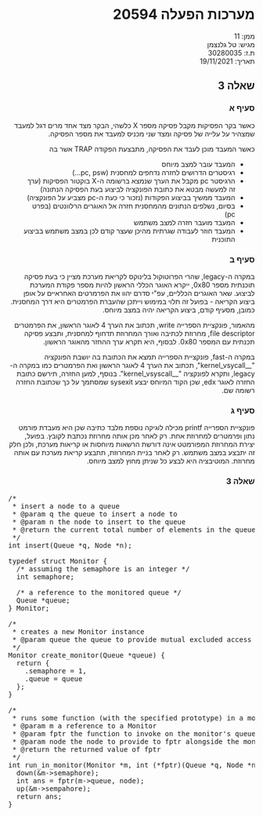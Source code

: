 <style>
* {
  direction: rtl;
}
</style>

# מערכות הפעלה 20594

ממן: 11  
מגיש: טל גלנצמן  
ת.ז: 30280035  
תאריך: 19/11/2021  

## שאלה 3

### סעיף א

כאשר בקר הפסיקות מקבל פסיקה מספר X כלשהי, הבקר מצד אחד מרים דגל למעבד שמצהיר על עלייה של פסיקה ומצד שני מכניס למעבד את מספר הפסיקה.

כאשר המעבד מוכן לעבד את הפסיקה, מתבצעת הפקודה TRAP אשר בה

- המעבד עובר למצב מיוחס
- רגיסטרים הדרושים לחזרה נדחפים למחסנית (pc, psw...)
- הרגיסטר pc מקבל את הערך שנמצא ברשומה ה-X בוקטור הפסיקות (ערך זה למעשה מבטא את כתובת הפונקציה לביצוע בעת הפסיקה הנתונה)
- המעבד ממשיך בביצוע הפקודות (נזכור כי כעת ה-pc מצביע על הפונקציה)
- בסיום, נשלפים הנתונים מהמחסנית חזרה אל האוגרים הרלוונטים (בפרט pc)
- המעבד מועבר חזרה למצב משתמש
- המעבד חוזר לעבודה שגרתית מהיכן שעצר קודם לכן במצב משתמש בביצוע התוכנית

### סעיף ב

במקרה ה-legacy, שהרי הפרוטוקול בלינוקס לקריאת מערכת מציין כי בעת פסיקה תוכנתית מספר 0x80, ייקרא האוגר הכללי הראשון להיות מספר פקודת המערכת לביצוע.
שאר האוגרים הכלליים, עפ"י סדרם יהוו את הפרמרטים האחראיים על אופן ביצוע הקריאה - בפועל זה תלוי במימוש וייתכן שהעברת הפרמטרים היא דרך המחסנית.
כמובן, מסעיף קודם, ביצוע הקריאה יהיה במצב מיוחס.

מהאמור, פונקציית הספרייה write, תכתוב את הערך 4 לאוגר הראשון, את הפרמטרים file descriptor, מחרוזת לכתיבה ואורך המחרוזת תדחוף למחסנית, ותבצע פסיקה תכנתית עם המספר 0x80.
לבסוף, היא תקרא ערך ההחזר מהאוגר הראשון.

במקרה ה-fast, פונקציית הספרייה תמצא את הכתובת בה יושבת הפונקציה "__kernel_vsycall", תכתוב את הערך 4 לאוגר הראשון ואת הפרמטרים כמו במקרה ה-legacy, ותקרא לפונקציה "__kernel_vsyscall".
בנוסף, למען החזרה, תירשם כתובת החזרה לאוגר edx, שכן הקוד המיוחס יבצע sysexit שמסתמך על כך שכתובת החזרה רשומה שם.

### סעיף ג

פונקציית הספרייה printf מכילה לוגיקה נוספת מלבד כתיבה שכן היא מעבדת פורמט נתון ופרמטרים למחרוזת אחת. רק לאחר מכן אותה מחרוזת נכתבת לקובץ.
בפועל, יצירת המחרוזת המפורמטט אינה דורשת הרשאות מיוחסות או קריאות מערכת, ולכן חלק זה יתבצע במצב משתמש. רק לאחר בניית המחרוזת, תתבצע קריאת מערכת עם אותה מחרוזת.
המוטיבציה היא לבצע כל שניתן מחוץ למצב מיוחס.

### שאלה 3

<pre style="direction: ltr">
/*
 * insert a node to a queue
 * @param q the queue to insert a node to
 * @param n the node to insert to the queue
 * @return the current total number of elements in the queue (?)
 */
int insert(Queue *q, Node *n);

typedef struct Monitor {
  /* assuming the semaphore is an integer */
  int semaphore;

  /* a reference to the monitored queue */
  Queue *queue;
} Monitor;

/*
 * creates a new Monitor instance
 * @param queue the queue to provide mutual excluded access to
 */
Monitor create_monitor(Queue *queue) {
  return {
    .semaphore = 1,
    .queue = queue
  };
}

/*
 * runs some function (with the specified prototype) in a monitored environment and in a mutual exclusion way.
 * @param m a reference to a Monitor
 * @param fptr the function to invoke on the monitor's queue
 * @param node the node to provide to fptr alongside the monitor's queue
 * @return the returned value of fptr
 */
int run_in_monitor(Monitor *m, int (*fptr)(Queue *q, Node *n), Node *node) {
  down(&m->semaphore);
  int ans = fptr(m->queue, node);
  up(&m->sempahore);
  return ans;
}
</pre>